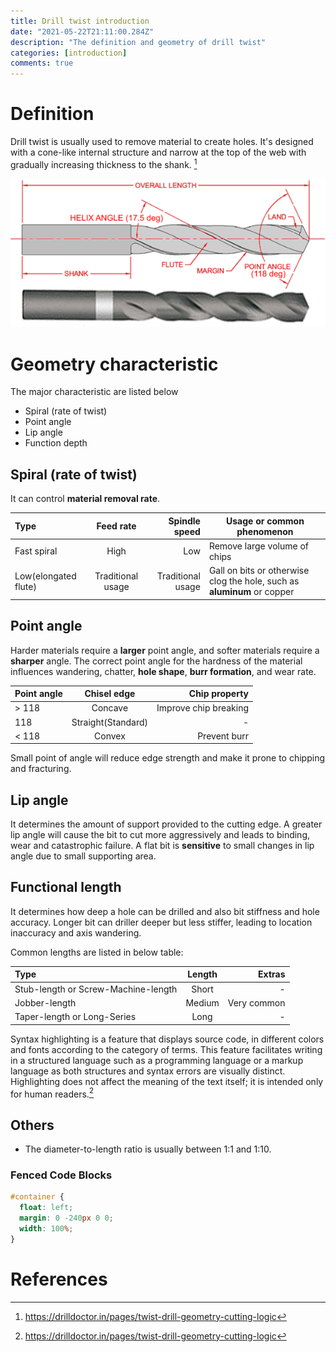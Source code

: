 ```yaml
---
title: Drill twist introduction
date: "2021-05-22T21:11:00.284Z"
description: "The definition and geometry of drill twist"
categories: [introduction]
comments: true
---
```


# Definition

Drill twist is usually used to remove material to create holes. It's designed with a cone-like internal structure and narrow at the top of the web with gradually increasing thickness to the shank. [^1]

![drill twist geometry](./images/drill-twist-geometry.png)

# Geometry characteristic

The major characteristic are listed below

+ Spiral (rate of twist)
+ Point angle
+ Lip angle
+ Function depth

## Spiral (rate of twist)

It can control **material removal rate**.

| Type | Feed rate | Spindle speed | Usage or common phenomenon |
| :------- | :------: | -------: | ------- |
| Fast spiral   | High |  Low | Remove large volume of chips |
| Low(elongated flute)    |  Traditional usage  | Traditional usage | Gall on bits or otherwise clog the hole, such as **aluminum** or copper |

## Point angle

Harder materials require a **larger** point angle, and softer materials require a **sharper** angle. The correct point angle for the hardness of the material influences wandering, chatter, **hole shape**, **burr formation**, and wear rate.

| Point angle | Chisel edge | Chip property |
| :------- | :------: | -------: |
| > 118   |  Concave   |  Improve chip breaking |
| 118     |  Straight(Standard)  |   -                    |
| < 118   |  Convex    |  Prevent burr         |

Small point of angle will reduce edge strength and make it prone to chipping and fracturing.

## Lip angle

It determines the amount of support provided to the cutting edge. A greater lip angle will cause the bit to cut more aggressively and leads to binding, wear and catastrophic failure. A flat bit is **sensitive** to small changes in lip angle due to small supporting area.

## Functional length

It determines how deep a hole can be drilled and also bit stiffness and hole accuracy. Longer bit can driller deeper but less stiffer, leading to location inaccuracy and axis wandering.

Common lengths are listed in below table:

| Type | Length | Extras |
| :------- | :------: | -------: |
| Stub-length or Screw-Machine-length   |  Short   |  - |
| Jobber-length  |  Medium  |  Very common     |
| Taper-length or Long-Series   |  Long    |  -  |


Syntax highlighting is a feature that displays source code, in different colors and fonts according to the category of terms. This feature facilitates writing in a structured language such as a programming language or a markup language as both structures and syntax errors are visually distinct. Highlighting does not affect the meaning of the text itself; it is intended only for human readers.[^1]

## Others

+ The diameter-to-length ratio is usually between 1:1 and 1:10.


### Fenced Code Blocks

```css
#container {
  float: left;
  margin: 0 -240px 0 0;
  width: 100%;
}
```

# References

[^1]: https://drilldoctor.in/pages/twist-drill-geometry-cutting-logic
[^:fig:Footnote for group named fig]: geo



